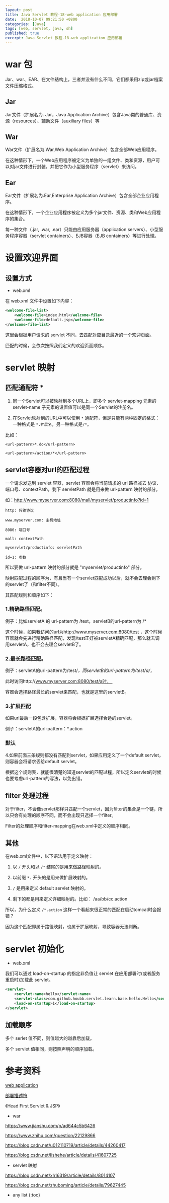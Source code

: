 ```yaml
---
layout: post
title: Java Servlet 教程-18-web application 应用部署
date:  2018-10-07 09:21:50 +0800
categories: [Java]
tags: [web, servlet, java, sh]
published: true
excerpt: Java Servlet 教程-18-web application 应用部署
---
```


# war 包

Jar、war、EAR、在文件结构上，三者并没有什么不同，它们都采用zip或jar档案文件压缩格式。

## Jar

Jar文件（扩展名为. Jar，Java Application Archive）包含Java类的普通库、资源（resources）、辅助文件（auxiliary files）等

## War

War文件（扩展名为.War,Web Application Archive）包含全部Web应用程序。

在这种情形下，一个Web应用程序被定义为单独的一组文件、类和资源，用户可以对jar文件进行封装，并把它作为小型服务程序（servlet）来访问。

## Ear

Ear文件（扩展名为.Ear,Enterprise Application Archive）包含全部企业应用程序。

在这种情形下，一个企业应用程序被定义为多个jar文件、资源、类和Web应用程序的集合。

每一种文件（.jar, .war, .ear）只能由应用服务器（application servers）、小型服务程序容器（servlet containers）、EJB容器（EJB containers）等进行处理。

# 设置欢迎界面

## 设置方式

- web.xml

在 web.xml 文件中设置如下内容：

```xml
<welcome-file-list>
    <welcome-file>index.html</welcome-file>
    <welcome-file>default.jsp</welcome-file>
</welcome-file-list>
```

这里会根据用户请求的 servlet 不同，去匹配对应目录最近的一个欢迎页面。

匹配的时候，会依次按照我们定义的欢迎页面顺序。


# servlet 映射

## 匹配通配符 *

1. 同一个Servlet可以被映射到多个URL上，即多个 servlet-mapping 元素的 servlet-name 子元素的设置值可以是同一个Servlet的注册名。    

2. 在Servlet映射到的URL中可以使用 `*` 通配符，但是只能有两种固定的格式：一种格式是 `*.扩展名`，另一种格式是`/*`。

比如：

```
<url-pattern>*.do</url-pattern>
```

```
<url-pattern>/action/*</url-pattern>
```

## servlet容器对url的匹配过程

一个请求发送到 servlet 容器，servlet 容器会将当前请求的 url 路径减去 协议、端口号、contextPath，剩下 servletPath 就是用来做 url-pattern 映射的部分。

如：http://www.myserver.com:8080/mall/myservlet/productinfo?id=1

```
http: 传输协议

www.myserver.com: 主机地址

8080: 端口号

mall: contextPath

myservlet/productinfo: servletPath

id=1: 参数
```

所以要做 url-pattern 映射的部分就是 "myservlet/productinfo" 部分。

映射匹配过程的顺序为，有且当有一个servlet匹配成功以后，就不会去理会剩下的servlet了（和filter不同）。

其匹配规则和顺序如下： 

### 1.精确路径匹配。

例子：比如servletA 的 url-pattern为 /test，servletB的url-pattern为 /*

这个时候，如果我访问的url为http://www.myserver.com:8080/test ，这个时候容器就会先进行精确路径匹配，发现/test正好被servletA精确匹配，那么就去调用servletA，也不会去理会servletB了。   

### 2.最长路径匹配。

例子：servletA的url-pattern为/test/*，而servletB的url-pattern为/test/a/*，

此时访问http://www.myserver.com:8080/test/a时，     

容器会选择路径最长的servlet来匹配，也就是这里的servletB。    

### 3.扩展匹配

如果url最后一段包含扩展，容器将会根据扩展选择合适的servlet。

例子：servletA的url-pattern：*.action    

### 默认

4.如果前面三条规则都没有匹配到servlet，如果应用定义了一个default servlet，则容器会将请求丢给default servlet。      

根据这个规则表，就能很清楚的知道servlet的匹配过程，所以定义servlet的时候也要考虑url-pattern的写法，以免出错。      

## filter 处理过程

对于filter，不会像servlet那样只匹配一个servlet，因为filter的集合是一个链，所以只会有处理的顺序不同，而不会出现只选择一个filter。

Filter的处理顺序和filter-mapping在web.xml中定义的顺序相同。 

## 其他

在web.xml文件中，以下语法用于定义映射：    

1. 以 `/` 开头和以 `/*` 结尾的是用来做路径映射的。   

2. 以前缀 `*.` 开头的是用来做扩展映射的。    

3. `/` 是用来定义 default servlet 映射的。    

4. 剩下的都是用来定义详细映射的。比如： /aa/bb/cc.action    

所以，为什么定义 `/*.action` 这样一个看起来很正常的匹配在启动tomcat时会报错？

因为这个匹配即属于路径映射，也属于扩展映射，导致容器无法判断。

# servlet 初始化

- web.xml

我们可以通过 load-on-startup 的指定非负值让 servlet 在应用部署时(或者服务重启时)加载此 servlet。


```xml
<servlet>
    <servlet-name>hello</servlet-name>
    <servlet-class>com.github.houbb.servlet.learn.base.hello.Hello</servlet-class>
    <load-on-startup>1</load-on-startup>
</servlet>
```

## 加载顺序

多个 serlet 值不同，则值越大的越靠后加载。

多个 servlet 值相同，则按照声明的顺序加载。

# 参考资料

[web application](https://github.com/waylau/servlet-3.1-specification/tree/master/docs/Web%20Applications)

[部署描述符](https://github.com/waylau/servlet-3.1-specification/tree/master/docs/Deployment%20Descriptor)

《Head First Servlet & JSP》

- war

https://www.jianshu.com/p/ad644c5b6426

https://www.zhihu.com/question/22129866

https://blog.csdn.net/u012110719/article/details/44260417

https://blog.csdn.net/lishehe/article/details/41607725

- servlet 映射

https://blog.csdn.net/xh16319/article/details/8014107

https://blog.csdn.net/zhuboming/article/details/79627445

* any list
{:toc}